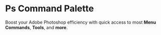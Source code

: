 # Ps Command Palette

Boost your Adobe Photoshop efficiency with quick access to most **Menu Commands**, **Tools**, and **more**.